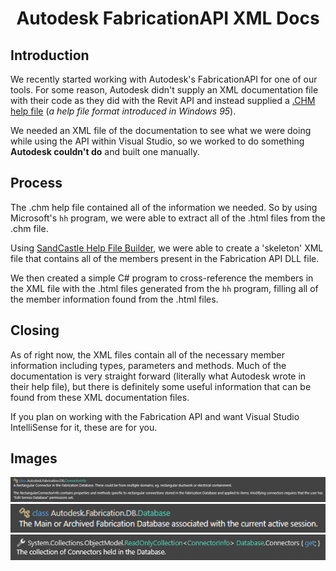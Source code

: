 <h1 align="center">
  Autodesk FabricationAPI XML Docs
</h1>

## Introduction
We recently started working with Autodesk's FabricationAPI for one of our tools. For some reason, Autodesk didn't supply an XML documentation file with their code as they did with the Revit API and instead supplied a [.CHM help file](https://en.wikipedia.org/wiki/Microsoft_Compiled_HTML_Help) (<i>a help file format introduced in Windows 95</i>). 

We needed an XML file of the documentation to see what we were doing while using the API within Visual Studio, so we worked to do something <b>Autodesk couldn't do</b> and built one manually.


## Process
The .chm help file contained all of the information we needed. So by using Microsoft's `hh` program, we were able to extract all of the .html files from the .chm file.

Using [SandCastle Help File Builder](https://github.com/EWSoftware/SHFB), we were able to create a 'skeleton' XML file that contains all of the members present in the Fabrication API DLL file.

We then created a simple C# program to cross-reference the members in the XML file with the .html files generated from the `hh` program, filling all of the member information found from the .html files.

## Closing
As of right now, the XML files contain all of the necessary member information including types, parameters and methods. Much of the documentation is very straight forward (literally what Autodesk wrote in their help file), but there is definitely some useful information that can be found from these XML documentation files. 

If you plan on working with the Fabrication API and want Visual Studio IntelliSense for it, these are for you.

## Images
![](images/connectorinfo.png)
![](images/database.png)
![](images/connector.png)
